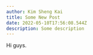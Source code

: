 ```yaml
---
author: Kim Sheng Kai
title: Some New Post
date: 2022-05-10T17:56:08.544Z
description: Some description
---
```

Hi guys.